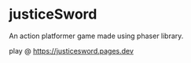 # justiceSword
An action platformer game made using phaser library.

play @ https://justicesword.pages.dev
